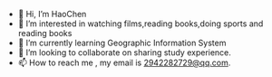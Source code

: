 - 👋 Hi, I’m HaoChen
- 👀 I’m interested in watching films,reading books,doing sports and reading books
- 🌱 I’m currently learning Geographic Information System
- 💞️ I’m looking to collaborate on sharing study experience.
- 📫 How to reach me , my email is 2942282729@qq.com.

<!---
2942282729/2942282729 is a ✨ special ✨ repository because its `README.md` (this file) appears on your GitHub profile.
You can click the Preview link to take a look at your changes.
--->
